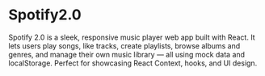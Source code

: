 # Spotify2.0
Spotify 2.0 is a sleek, responsive music player web app built with React. It lets users play songs, like tracks, create playlists, browse albums and genres, and manage their own music library — all using mock data and localStorage. Perfect for showcasing React Context, hooks, and UI design.
